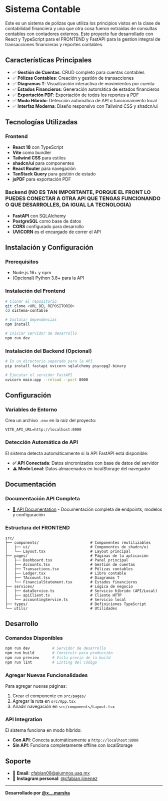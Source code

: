 # Sistema Contable

Este es un sistema de polizas que utiliza los principios vistos en la clase de contabilidad financiera y una que otra cosa fueron extraidas de consultas contables con contadores externos. Este proyecto fue desarrollado con React y TypeScript para el FRONTEND y FastAPI para la gestion integral de transacciones financieras y reportes contables.

## Características Principales

- ✅ **Gestión de Cuentas**: CRUD completo para cuentas contables
- ✅ **Pólizas Contables**: Creación y gestión de transacciones
- ✅ **Diagramas T**: Visualización interactiva de movimientos por cuenta
- ✅ **Estados Financieros**: Generación automática de estados financieros
- ✅ **Exportación PDF**: Exportación de todos los reportes a PDF
- ✅ **Modo Híbrido**: Detección automática de API o funcionamiento local
- ✅ **Interfaz Moderna**: Diseño responsivo con Tailwind CSS y shadcn/ui

## Tecnologías Utilizadas

### Frontend

- **React 18** con TypeScript
- **Vite** como bundler
- **Tailwind CSS** para estilos
- **shadcn/ui** para componentes
- **React Router** para navegación
- **TanStack Query** para gestión de estado
- **jsPDF** para exportación PDF

### Backend (NO ES TAN IMPORTANTE, PORQUE EL FRONT LO PUEDES CONECTAR A OTRA API QUE TENGAS FUNCIONANDO O QUE DESARROLLES, DA IGUAL LA TECNOLOGIA)

- **FastAPI** con SQLAlchemy
- **PostgreSQL** como base de datos
- **CORS** configurado para desarrollo
- **UVICORN** es el encargado de correr el API

## Instalación y Configuración

### Prerequisitos

- Node.js 16+ y npm
- (Opcional) Python 3.8+ para la API

### Instalación del Frontend

```bash
# Clonar el repositorio
git clone <URL_DEL_REPOSITORIO>
cd sistema-contable

# Instalar dependencias
npm install

# Iniciar servidor de desarrollo
npm run dev
```

### Instalación del Backend (Opcional)

```bash
# En un directorio separado para la API
pip install fastapi uvicorn sqlalchemy psycopg2-binary

# Ejecutar el servidor FastAPI
uvicorn main:app --reload --port 8000
```

## Configuración

### Variables de Entorno

Crea un archivo `.env` en la raíz del proyecto:

```env
VITE_API_URL=http://localhost:8000
```

### Detección Automática de API

El sistema detecta automáticamente si la API FastAPI está disponible:

- **✅ API Conectada**: Datos sincronizados con base de datos del servidor
- **⚠️ Modo Local**: Datos almacenados en localStorage del navegador

## Documentación

### Documentación API Completa

- [📖 API Documentation](./API_DOCUMENTATION.md) - Documentación completa de endpoints, modelos y configuración

### Estructura del FRONTEND

```
src/
├── components/                       # Componentes reutilizables
│   ├── ui/                           # Componentes de shadcn/ui
│   └── Layout.tsx                    # Layout principal
├── pages/                            # Páginas de la aplicación
│   ├── Dashboard.tsx                 # Panel principal
│   ├── Accounts.tsx                  # Gestión de cuentas
│   ├── Transactions.tsx              # Pólizas contables
│   ├── Ledger.tsx                    # Libro contable
│   ├── TAccount.tsx                  # Diagramas T
│   └── FinancialStatement.tsx        # Estados financieros
├── services/                         # Lógica de negocio
│   ├── dataService.ts                # Servicio híbrido (API/Local)
│   ├── apiClient.ts                  # Cliente HTTP
│   └── accountingService.ts          # Servicio local
├── types/                            # Definiciones TypeScript
└── utils/                            # Utilidades
```

## Desarrollo

### Comandos Disponibles

```bash
npm run dev          # Servidor de desarrollo
npm run build        # Construir para producción
npm run preview      # Vista previa de la build
npm run lint         # Linting del código
```

### Agregar Nuevas Funcionalidades

Para agregar nuevas páginas:

1. Crear el componente en `src/pages/`
2. Agregar la ruta en `src/App.tsx`
3. Añadir navegación en `src/components/Layout.tsx`

### API Integration

El sistema funciona en modo híbrido:

- **Con API**: Conecta automáticamente a `http://localhost:8000`
- **Sin API**: Funciona completamente offline con localStorage

## Soporte

- 📧 **Email**: cfabian08@alumnos.uaq.mx
- 💬 **Instagram personal**: [@cfabian.jimenez](https://instagram.com/cfabian.jimenez)

---

**Desarrollado por [@x.\_.marsha](https://instagram.com/x._.marsha)**

